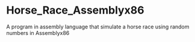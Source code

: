 # Horse_Race_Assemblyx86
A program in assembly language that simulate a horse race using random numbers in Assemblyx86
